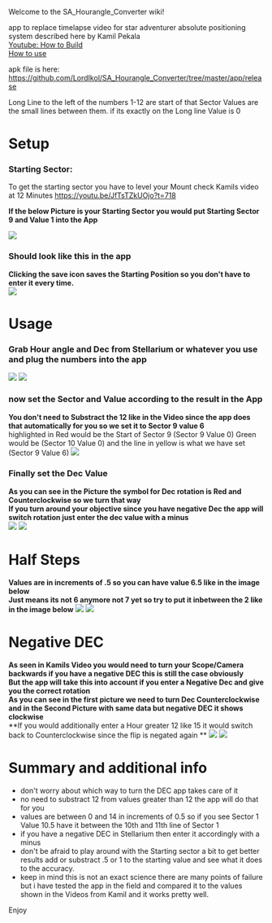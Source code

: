 Welcome to the SA_Hourangle_Converter wiki!

app to replace timelapse video for star adventurer absolute positioning system described here by Kamil Pekala   
[Youtube: How to Build](https://www.youtube.com/watch?v=JfTsTZkUOjo&lc=UgzkQyKQ-kzPkAnUjvR4AaABAg.9PsMK1N4uUl9RphunNc_UU)   
[How to use](https://www.youtube.com/watch?v=tNPIMKOB9k4&t=0s)   

apk file is here: https://github.com/LordIkol/SA_Hourangle_Converter/tree/master/app/release

Long Line to the left of the numbers 1-12 are start of that Sector 
Values are the small lines between them. if its exactly on the Long line Value is 0 

# Setup
### Starting Sector: 
To get the starting sector you have to level your Mount check Kamils video at 12 Minutes https://youtu.be/JfTsTZkUOjo?t=718

**If the below Picture is your Starting Sector you would put Starting Sector 9 and Value 1 into the App**   
       
![](https://i.postimg.cc/VkDpstpq/Ha-9-1.png)
### Should look like this in the app
**Clicking the save icon saves the Starting Position so you don't have to enter it every time.**   
![](https://i.postimg.cc/cJjC5KFB/HA-Start.png)

# Usage
### Grab Hour angle and Dec from Stellarium or whatever you use and plug the numbers into the app
![](https://i.postimg.cc/kgQyCm0S/HA-Stellarium.png)
![](https://i.postimg.cc/vHLzFMFV/HA-Example-Normal.png)
### now set the Sector and Value according to the result in the App
**You don't need to Substract the 12 like in the Video since the app does that automatically for you so we set it to Sector 9 value 6**   
highlighted in Red would be the Start of Sector 9 (Sector 9 Value 0) Green would be (Sector 10 Value 0) and the line in yellow is what we have set (Sector 9 Value 6)
![](https://i.postimg.cc/15v4kYtH/HA-Target-Sectorvalue.png)   

### Finally set the Dec Value 
**As you can see in the Picture the symbol for Dec rotation is Red and Counterclockwise so we turn that way**  
**If you turn around your objective since you have negative Dec the app will switch rotation just enter the dec value with a minus**    
![](https://i.postimg.cc/vHLzFMFV/HA-Example-Normal.png)
![](https://i.postimg.cc/4NWbWPTC/HA-DECPic.png)

# Half Steps
**Values are in increments of .5 so you can have value 6.5 like in the image below**  
**Just means its not 6 anymore not 7 yet so try to put it inbetween the 2 like in the image below**
![](https://i.postimg.cc/Yqvfyg2h/HA-Halfsteps.png) ![](https://i.postimg.cc/50j6NBRz/HA-Halfsteps-scope.png)

# Negative DEC
**As seen in Kamils Video you would need to turn your Scope/Camera backwards if you have a negative DEC this is still the case obviously**  
**But the app will take this into account if you enter a Negative Dec and give you the correct rotation**  
**As you can see in the first picture we need to turn Dec Counterclockwise and in the Second Picture with same data but negative DEC it shows clockwise**    
**If you would additionally enter a Hour greater 12 like 15 it would switch back to  Counterclockwise since the flip is negated again **
![](https://i.postimg.cc/vHLzFMFV/HA-Example-Normal.png)
![](https://i.postimg.cc/gj88q9Pd/HA-Negative-Dec.png)


# Summary and additional info
* don't worry about which way to turn the DEC app takes care of it
* no need to substract 12 from values greater than 12 the app will do that for you
* values are between 0 and 14 in increments of 0.5 so if you see Sector 1 Value 10.5 have it between the 10th and 11th line of Sector 1
* if you have a negative DEC in Stellarium then enter it accordingly with a minus
* don't be afraid to play around with the Starting sector a bit to get better results add or substract .5 or 1 to the starting value and see what it does to the accuracy.
* keep in mind this is not an exact science there are many points of failure but i have tested the app in the field and compared it to the values shown in the Videos from Kamil and it works pretty well.

Enjoy 
